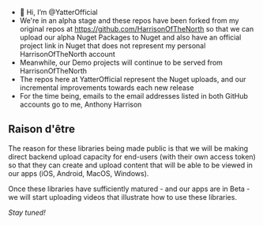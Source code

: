 - 👋 Hi, I’m @YatterOfficial
- We're in an alpha stage and these repos have been forked from my original repos at https://github.com/HarrisonOfTheNorth so that we can upload our alpha Nuget Packages to Nuget and also have an official project link in Nuget that does not represent my personal HarrisonOfTheNorth account
- Meanwhile, our Demo projects will continue to be served from HarrisonOfTheNorth
- The repos here at YatterOfficial represent the Nuget uploads, and our incremental improvements towards each new release
- For the time being, emails to the email addresses listed in both GitHub accounts go to me, Anthony Harrison


## Raison d'être

The reason for these libraries being made public is that we will be making direct backend upload capacity for end-users (with their own access token) so that they can create and upload content that will be able to be viewed in our apps (iOS, Android, MacOS, Windows).

Once these libraries have sufficiently matured - and our apps are in Beta - we will start uploading videos that illustrate how to use these libraries.

_Stay tuned!_


<!---
YatterOfficial/YatterOfficial is a ✨ special ✨ repository because its `README.md` (this file) appears on your GitHub profile.
You can click the Preview link to take a look at your changes.
--->
